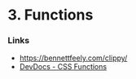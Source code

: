 # 3. Functions

### Links

- https://bennettfeely.com/clippy/
- [DevDocs - CSS Functions](https://devdocs.io/css/css_functions)